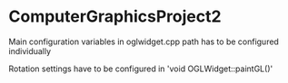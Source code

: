 # ComputerGraphicsProject2

Main configuration variables in oglwidget.cpp
  path has to be configured individually

Rotation settings have to be configured in 'void OGLWidget::paintGL()'
